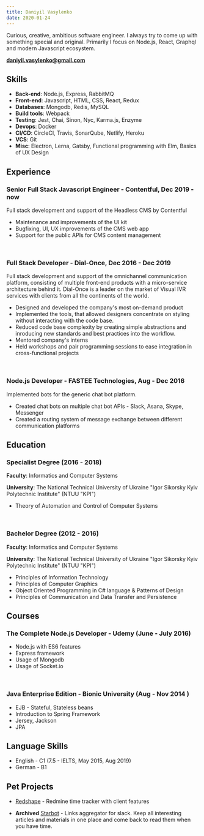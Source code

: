 ```yaml
---
title: Daniyil Vasylenko
date: 2020-01-24
---
```


Curious, creative, ambitious software engineer. I always try to come up with something special and original. Primarily I focus on Node.js, React, Graphql and modern Javascript ecosystem.

**[daniyil.vasylenko@gmail.com](mailto:daniyil.vasylenko@gmail.com)**

## Skills

- **Back-end**: Node.js, Express, RabbitMQ
- **Front-end**: Javascript, HTML, CSS, React, Redux
- **Databases**: Mongodb, Redis, MySQL
- **Build tools**: Webpack
- **Testing**: Jest, Chai, Sinon, Nyc, Karma.js, Enzyme
- **Devops**: Docker
- **CI/CD**: CircleCI, Travis, SonarQube, Netlify, Heroku
- **VCS**: Git
- **Misc**: Electron, Lerna, Gatsby, Functional programming with Elm, Basics of UX Design

## Experience

### Senior Full Stack Javascript Engineer - Contentful, Dec 2019 - now

Full stack development and support of the Headless CMS by Contentful

- Maintenance and improvements of the UI kit
- Bugfixing, UI, UX improvements of the CMS web app
- Support for the public APIs for CMS content management

<br />

### Full Stack Developer - Dial-Once, Dec 2016 - Dec 2019

Full stack development and support of the omnichannel communication platform, consisting of multiple front-end products with a micro-service architecture behind it. Dial-Once is a leader on the market of Visual IVR services with clients from all the continents of the world.

- Designed and developed the company's most on-demand product
- Implemented the tools, that allowed designers concentrate on styling without interacting with the code base.
- Reduced code base complexity by creating simple abstractions and inroducing new standards and best practices into the workflow.
- Mentored company's interns
- Held workshops and pair programming sessions to ease integration in cross-functional projects

<br />

### Node.js Developer - FASTEE Technologies, Aug - Dec 2016

Implemented bots for the generic chat bot platform.

- Created chat bots on multiple chat bot APIs - Slack, Asana, Skype, Messenger
- Created a routing system of message exchange between different communication platforms

## Education

### Specialist Degree (2016 - 2018)

**Faculty**: Informatics and Computer Systems

**University**: The National Technical University of Ukraine "Igor Sikorsky Kyiv Polytechnic Institute" (NTUU "KPI")

- Theory of Automation and Control of Computer Systems

<br />

### Bachelor Degree (2012 - 2016)

**Faculty**: Informatics and Computer Systems

**University**: The National Technical University of Ukraine "Igor Sikorsky Kyiv Polytechnic Institute" (NTUU "KPI")

- Principles of Information Technology
- Principles of Computer Graphics
- Object Oriented Programming in C# language & Patterns of Design
- Principles of Communication and Data Transfer and Persistence

## Courses

### The Complete Node.js Developer - Udemy (June - July 2016)

- Node.js with ES6 features
- Express framework
- Usage of Mongodb
- Usage of Socket.io

<br />

### Java Enterprise Edition - Bionic University (Aug - Nov 2014 )

- EJB - Stateful, Stateless beans
- Introduction to Spring Framework
- Jersey, Jackson
- JPA

## Language Skills

- English - C1 (7.5 - IELTS, May 2015, Aug 2019)
- German - B1

## Pet Projects

- [Redshape](https://github.com/Spring3/redshape) - Redmine time tracker with client features

- **Archived** [Starbot](https://github.com/Spring3/starbot) - Links aggregator for slack. Keep all interesting articles and materials in one place and come back to read them when you have time.
